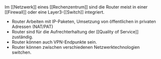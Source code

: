 Im [[Netzwerk]] eines [[Rechenzentrum]] sind die Router meist in einer [[Firewall]] oder eine Layer3-[[Switch]] integriert.

- Router Arbeiten mit IP-Paketen, Umsetzung von öffentlichen in privaten Adressen (NAT/PAT)
- Router sind für die Aufrechterhaltung der [[Quality of Service]] zuständig.
- Router können auch VPN-Endpunkte sein.
- Router können zwischen verschiedenen Netzwerktechnologien switchen.